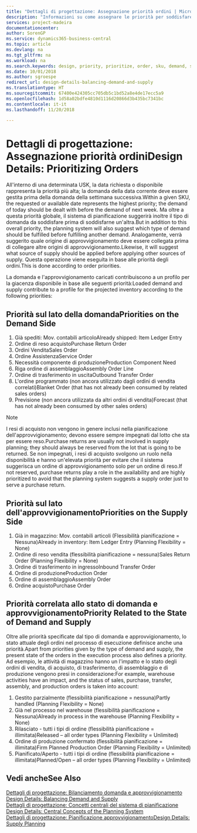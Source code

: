 ```yaml
---
title: "Dettagli di progettazione: Assegnazione priorità ordini | Microsoft Docs"
description: "Informazioni su come assegnare le priorità per soddisfare domanda e approvvigionamento."
services: project-madeira
documentationcenter: 
author: SorenGP
ms.service: dynamics365-business-central
ms.topic: article
ms.devlang: na
ms.tgt_pltfrm: na
ms.workload: na
ms.search.keywords: design, priority, prioritize, order, sku, demand, supply
ms.date: 10/01/2018
ms.author: sgroespe
redirect_url: design-details-balancing-demand-and-supply
ms.translationtype: HT
ms.sourcegitcommit: 67400e424305cc705db5c1bd52a8e4de17ecc5a9
ms.openlocfilehash: 1d58a02bdfe4810d1116d20866d3b435bc7341bc
ms.contentlocale: it-it
ms.lasthandoff: 11/20/2018

---
```

# <a name="design-details-prioritizing-orders"></a><span data-ttu-id="3ff93-103">Dettagli di progettazione: Assegnazione priorità ordini</span><span class="sxs-lookup"><span data-stu-id="3ff93-103">Design Details: Prioritizing Orders</span></span>
<span data-ttu-id="3ff93-104">All'interno di una determinata USK, la data richiesta o disponibile rappresenta la priorità più alta; la domanda della data corrente deve essere gestita prima della domanda della settimana successiva.</span><span class="sxs-lookup"><span data-stu-id="3ff93-104">Within a given SKU, the requested or available date represents the highest priority; the demand of today should be dealt with before the demand of next week.</span></span> <span data-ttu-id="3ff93-105">Ma oltre a questa priorità globale, il sistema di pianificazione suggerirà inoltre il tipo di domanda da soddisfare prima di soddisfarne un'altra.</span><span class="sxs-lookup"><span data-stu-id="3ff93-105">But in addition to this overall priority, the planning system will also suggest which type of demand should be fulfilled before fulfilling another demand.</span></span> <span data-ttu-id="3ff93-106">Analogamente, verrà suggerito quale origine di approvvigionamento deve essere collegata prima di collegare altre origini di approvvigionamento.</span><span class="sxs-lookup"><span data-stu-id="3ff93-106">Likewise, it will suggest what source of supply should be applied before applying other sources of supply.</span></span> <span data-ttu-id="3ff93-107">Questa operazione viene eseguita in base alle priorità degli ordini.</span><span class="sxs-lookup"><span data-stu-id="3ff93-107">This is done according to order priorities.</span></span>  

<span data-ttu-id="3ff93-108">La domanda e l'approvvigionamento caricati contribuiscono a un profilo per la giacenza disponibile in base alle seguenti priorità:</span><span class="sxs-lookup"><span data-stu-id="3ff93-108">Loaded demand and supply contribute to a profile for the projected inventory according to the following priorities:</span></span>  

## <a name="priorities-on-the-demand-side"></a><span data-ttu-id="3ff93-109">Priorità sul lato della domanda</span><span class="sxs-lookup"><span data-stu-id="3ff93-109">Priorities on the Demand Side</span></span>  
1. <span data-ttu-id="3ff93-110">Già spediti: Mov. contabili articolo</span><span class="sxs-lookup"><span data-stu-id="3ff93-110">Already shipped: Item Ledger Entry</span></span>  
2. <span data-ttu-id="3ff93-111">Ordine di reso acquisto</span><span class="sxs-lookup"><span data-stu-id="3ff93-111">Purchase Return Order</span></span>  
3. <span data-ttu-id="3ff93-112">Ordini Vendita</span><span class="sxs-lookup"><span data-stu-id="3ff93-112">Sales Order</span></span>  
4. <span data-ttu-id="3ff93-113">Ordine Assistenza</span><span class="sxs-lookup"><span data-stu-id="3ff93-113">Service Order</span></span>  
5. <span data-ttu-id="3ff93-114">Necessità componente di produzione</span><span class="sxs-lookup"><span data-stu-id="3ff93-114">Production Component Need</span></span>  
6. <span data-ttu-id="3ff93-115">Riga ordine di assemblaggio</span><span class="sxs-lookup"><span data-stu-id="3ff93-115">Assembly Order Line</span></span>  
7. <span data-ttu-id="3ff93-116">Ordine di trasferimento in uscita</span><span class="sxs-lookup"><span data-stu-id="3ff93-116">Outbound Transfer Order</span></span>  
8. <span data-ttu-id="3ff93-117">L'ordine programmato (non ancora utilizzato dagli ordini di vendita correlati)</span><span class="sxs-lookup"><span data-stu-id="3ff93-117">Blanket Order (that has not already been consumed by related sales orders)</span></span>  
9. <span data-ttu-id="3ff93-118">Previsione (non ancora utilizzata da altri ordini di vendita)</span><span class="sxs-lookup"><span data-stu-id="3ff93-118">Forecast (that has not already been consumed by other sales orders)</span></span>  

> [!NOTE]  
>  <span data-ttu-id="3ff93-119">I resi di acquisto non vengono in genere inclusi nella pianificazione dell'approvvigionamento; devono essere sempre impegnati dal lotto che sta per essere reso.</span><span class="sxs-lookup"><span data-stu-id="3ff93-119">Purchase returns are usually not involved in supply planning; they should always be reserved from the lot that is going to be returned.</span></span> <span data-ttu-id="3ff93-120">Se non impegnati, i resi di acquisto svolgono un ruolo nella disponibilità e hanno un'elevata priorità per evitare che il sistema suggerisca un ordine di approvvigionamento solo per un ordine di reso.</span><span class="sxs-lookup"><span data-stu-id="3ff93-120">If not reserved, purchase returns play a role in the availability and are highly prioritized to avoid that the planning system suggests a supply order just to serve a purchase return.</span></span>  

## <a name="priorities-on-the-supply-side"></a><span data-ttu-id="3ff93-121">Priorità sul lato dell'approvvigionamento</span><span class="sxs-lookup"><span data-stu-id="3ff93-121">Priorities on the Supply Side</span></span>  
1. <span data-ttu-id="3ff93-122">Già in magazzino: Mov. contabili articoli (Flessibilità pianificazione = Nessuna)</span><span class="sxs-lookup"><span data-stu-id="3ff93-122">Already in inventory: Item Ledger Entry (Planning Flexibility = None)</span></span>  
2. <span data-ttu-id="3ff93-123">Ordine di reso vendita (flessibilità pianificazione = nessuna)</span><span class="sxs-lookup"><span data-stu-id="3ff93-123">Sales Return Order (Planning Flexibility = None)</span></span>  
3. <span data-ttu-id="3ff93-124">Ordine di trasferimento in ingresso</span><span class="sxs-lookup"><span data-stu-id="3ff93-124">Inbound Transfer Order</span></span>  
4. <span data-ttu-id="3ff93-125">Ordine di produzione</span><span class="sxs-lookup"><span data-stu-id="3ff93-125">Production Order</span></span>  
5. <span data-ttu-id="3ff93-126">Ordine di assemblaggio</span><span class="sxs-lookup"><span data-stu-id="3ff93-126">Assembly Order</span></span>  
6. <span data-ttu-id="3ff93-127">Ordine acquisto</span><span class="sxs-lookup"><span data-stu-id="3ff93-127">Purchase Order</span></span>  

## <a name="priority-related-to-the-state-of-demand-and-supply"></a><span data-ttu-id="3ff93-128">Priorità correlata allo stato di domanda e approvvigionamento</span><span class="sxs-lookup"><span data-stu-id="3ff93-128">Priority Related to the State of Demand and Supply</span></span>  
<span data-ttu-id="3ff93-129">Oltre alle priorità specificate dal tipo di domanda e approvvigionamento, lo stato attuale degli ordini nel processo di esecuzione definisce anche una priorità.</span><span class="sxs-lookup"><span data-stu-id="3ff93-129">Apart from priorities given by the type of demand and supply, the present state of the orders in the execution process also defines a priority.</span></span> <span data-ttu-id="3ff93-130">Ad esempio, le attività di magazzino hanno un l'impatto e lo stato degli ordini di vendita, di acquisto, di trasferimento, di assemblaggio e di produzione vengono presi in considerazione:</span><span class="sxs-lookup"><span data-stu-id="3ff93-130">For example, warehouse activities have an impact, and the status of sales, purchase, transfer, assembly, and production orders is taken into account:</span></span>  

1. <span data-ttu-id="3ff93-131">Gestito parzialmente (flessibilità pianificazione = nessuna)</span><span class="sxs-lookup"><span data-stu-id="3ff93-131">Partly handled (Planning Flexibility = None)</span></span>  
2. <span data-ttu-id="3ff93-132">Già nel processo nel warehouse (flessibilità pianificazione = Nessuna)</span><span class="sxs-lookup"><span data-stu-id="3ff93-132">Already in process in the warehouse (Planning Flexibility = None)</span></span>  
3. <span data-ttu-id="3ff93-133">Rilasciato - tutti i tipi di ordine (flessibilità pianificazione = illimitata)</span><span class="sxs-lookup"><span data-stu-id="3ff93-133">Released – all order types (Planning Flexibility = Unlimited)</span></span>  
4. <span data-ttu-id="3ff93-134">Ordine di produzione confermato (flessibilità pianificazione = illimitata)</span><span class="sxs-lookup"><span data-stu-id="3ff93-134">Firm Planned Production Order (Planning Flexibility = Unlimited)</span></span>  
5. <span data-ttu-id="3ff93-135">Pianificato/Aperto - tutti i tipi di ordine (flessibilità pianificazione = illimitata)</span><span class="sxs-lookup"><span data-stu-id="3ff93-135">Planned/Open – all order types (Planning Flexibility = Unlimited)</span></span>  

## <a name="see-also"></a><span data-ttu-id="3ff93-136">Vedi anche</span><span class="sxs-lookup"><span data-stu-id="3ff93-136">See Also</span></span>  
<span data-ttu-id="3ff93-137">[Dettagli di progettazione: Bilanciamento domanda e approvvigionamento](design-details-balancing-demand-and-supply.md) </span><span class="sxs-lookup"><span data-stu-id="3ff93-137">[Design Details: Balancing Demand and Supply](design-details-balancing-demand-and-supply.md) </span></span>  
<span data-ttu-id="3ff93-138">[Dettagli di progettazione: Concetti centrali del sistema di pianificazione](design-details-central-concepts-of-the-planning-system.md) </span><span class="sxs-lookup"><span data-stu-id="3ff93-138">[Design Details: Central Concepts of the Planning System](design-details-central-concepts-of-the-planning-system.md) </span></span>  
[<span data-ttu-id="3ff93-139">Dettagli di progettazione: Pianificazione approvvigionamento</span><span class="sxs-lookup"><span data-stu-id="3ff93-139">Design Details: Supply Planning</span></span>](design-details-supply-planning.md)

